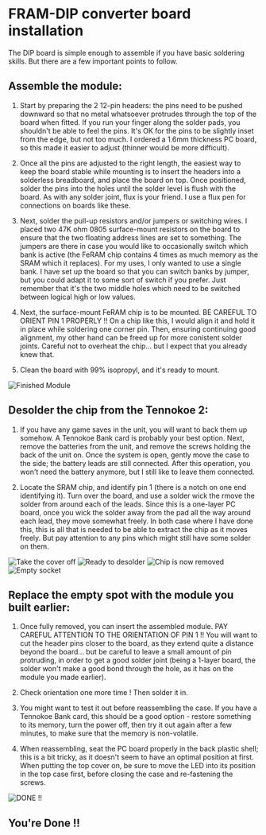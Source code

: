 # FRAM-DIP converter board installation

The DIP board is simple enough to assemble if you have basic soldering skills. But there
are a few important points to follow.

## Assemble the module:

1. Start by preparing the 2 12-pin headers: the pins need to be pushed downward so that
no metal whatsoever protrudes through the top of the board when fitted. If you run your
finger along the solder pads, you shouldn't be able to feel the pins.  It's OK for the
pins to be slightly inset from the edge, but not too much. I ordered a 1.6mm thickness
PC board, so this made it easier to adjust (thinner would be more difficult).

2. Once all the pins are adjusted to the right length, the easiest way to keep the board
stable while mounting is to insert the headers into a solderless breadboard, and place
the board on top.  Once positioned, solder the pins into the holes until the solder
level is flush with the board. As with any solder joint, flux is your friend. I use a
flux pen for connections on boards like these.

3. Next, solder the pull-up resistors and/or jumpers or switching wires.  I placed two
47K ohm 0805 surface-mount resistors on the board to ensure that the two floating address
lines are set to something.  The jumpers are there in case you would like to occasionally
switch which bank is active (the FeRAM chip contains 4 times as much memory as the SRAM
which it replaces).  For my uses, I only wanted to use a single bank. I have set up the
board so that you can switch banks by jumper, but you could adapt it to some sort of
switch if you prefer. Just remember that it's the two middle holes which need to be
switched between logical high or low values.

4. Next, the surface-mount FeRAM chip is to be mounted. BE CAREFUL TO ORIENT PIN 1 PROPERLY !!
On a chip like this, I would align it and hold it in place while soldering one corner pin.
Then, ensuring continuing good alignment, my other hand can be freed up for more conistent
solder joints.  Careful not to overheat the chip... but I expect that you already knew that.

5. Clean the board with 99% isopropyl, and it's ready to mount.

![Finished Module](images/module-done.jpg)


## Desolder the chip from the Tennokoe 2:

1. If you have any game saves in the unit, you will want to back them up somehow. A
Tennokoe Bank card is probably your best option.  Next, remove the batteries from the
unit, and remove the screws holding the back of the unit on.  Once the system is open,
gently move the case to the side; the battery leads are still connected. After this
operation, you won't need the battery anymore, but I still like to leave them connected.

2. Locate the SRAM chip, and identify pin 1 (there is a notch on one end identifying it).
Turn over the board, and use a solder wick the rmove the solder from around each of the
leads. Since this is a one-layer PC board, once you wick the solder away from the pad all
the way around each lead, they move somewhat freely. In both case where I have done this,
this is all that is needed to be able to extract the chip as it moves freely. But pay
attention to any pins which might still have some solder on them.

![Take the cover off](images/tennokoe-1.jpg)
![Ready to desolder](images/desolder-1.jpg)
![Chip is now removed](images/desolder-2.jpg)
![Empty socket](images/tennokoe-empty.jpg)


## Replace the empty spot with the module you built earlier:

1. Once fully removed, you can insert the assembled module. PAY CAREFUL ATTENTION TO THE
ORIENTATION OF PIN 1 !!  You will want to cut the header pins closer to the board, as
they extend quite a distance beyond the board... but be careful to leave a small amount
of pin protruding, in order to get a good solder joint (being a 1-layer board, the solder
won't make a good bond through the hole, as it has on the module you made earlier).

2. Check orientation one more time !   Then solder it in.

3. You might want to test it out before reassembling the case.  If you have a Tennokoe Bank
card, this should be a good option - restore something to its memory, turn the power off,
then try it out again after a few minutes, to make sure that the memory is non-volatile.

4. When reassembling, seat the PC board properly in the back plastic shell; this is a bit
tricky, as it doesn't seem to have an optimal position at first.  When putting the top cover
on, be sure to move the LED into its position in the top case first, before closing the case
and re-fastening the screws.

![DONE !!](images/tennokoe-complete.jpg)


## You're Done !!
